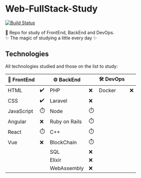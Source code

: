 # Web-FullStack-Study

[![Build Status](https://travis-ci.org/joemccann/dillinger.svg?branch=master)](https://travis-ci.org/joemccann/dillinger)

:orange_book:	 Repo for study of FrontEnd, BackEnd and DevOps.<br>
:sparkles:  The magic of studying a little every day :sparkles:

## Technologies

All technologies studied and those on the list to study:

|🐤 FrontEnd |                      |  ⚙️  BackEnd  |           |🛠️ DevOps  |           |
| --------   | ----------           |--------------- |-----------|---------  |-----------|
| HTML       | :heavy_check_mark:	  | PHP            |:x:        | Docker    |:x:        |
| CSS        | :heavy_check_mark:   | Laravel        |:x:        |           |           |
| JavaScript |:stopwatch:           | Node           |:stopwatch:|           |           |
| Angular    |:x:                   | Ruby on Rails  |:stopwatch:|           |           |
| React      |:stopwatch:           | C++            |:stopwatch:|           |           |
| Vue        |:x:                   | BlockChain     |:stopwatch:|           |           |
|            |                      | SQL            |:x:|       |           |
|            |                      | Elixir         |:x:|       |           |
|            |                      | WebAssembly    |:x:        |           |
